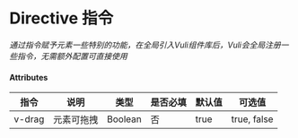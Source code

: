 # Directive 指令

*通过指令赋予元素一些特别的功能，在全局引入Vuli组件库后，Vuli会全局注册一些指令，无需额外配置可直接使用*

#### Attributes
| 指令 | 说明 | 类型 | 是否必填 | 默认值 | 可选值 |
| ---  | --- | ---  | ---      | ---   | ---   |
| v-drag | 元素可拖拽 | Boolean | 否 | true | true, false |

